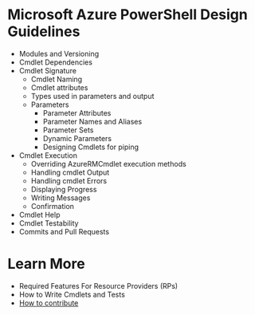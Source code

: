 # Microsoft Azure PowerShell Design Guidelines

* Modules and Versioning
* Cmdlet Dependencies
* Cmdlet Signature
  * Cmdlet Naming
  * Cmdlet attributes
  * Types used in parameters and output
  * Parameters
    * Parameter Attributes
    * Parameter Names and Aliases
    * Parameter Sets
    * Dynamic Parameters
    * Designing Cmdlets for piping
* Cmdlet Execution
  * Overriding AzureRMCmdlet execution methods
  * Handling cmdlet Output
  * Handling cmdlet Errors
  * Displaying Progress
  * Writing Messages
  * Confirmation
* Cmdlet Help
* Cmdlet Testability
* Commits and Pull Requests



# Learn More
* Required Features For Resource Providers (RPs)
* How to Write Cmdlets and Tests
* [How to contribute](../CONTRIBUTING.md)
